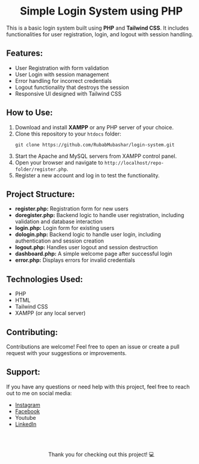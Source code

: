 <h1 style="text-align: center;">Simple Login System using PHP</h1>
    <p>This is a basic login system built using <strong>PHP</strong> and <strong>Tailwind CSS</strong>. It includes functionalities for user registration, login, and logout with session handling.</p>
    <h2>Features:</h2>
    <ul>
        <li>User Registration with form validation</li>
        <li>User Login with session management</li>
        <li>Error handling for incorrect credentials</li>
        <li>Logout functionality that destroys the session</li>
        <li>Responsive UI designed with Tailwind CSS</li>
    </ul>
    <h2>How to Use:</h2>
    <ol>
        <li>Download and install <strong>XAMPP</strong> or any PHP server of your choice.</li>
        <li>Clone this repository to your <code>htdocs</code> folder:
            <pre><code>git clone https://github.com/RubabMubashar/login-system.git</code></pre>
        </li>
        <li>Start the Apache and MySQL servers from XAMPP control panel.</li>
        <li>Open your browser and navigate to <code>http://localhost/repo-folder/register.php</code>.</li>
        <li>Register a new account and log in to test the functionality.</li>
    </ol>
    <h2>Project Structure:</h2>
    <ul>
        <li><strong>register.php:</strong> Registration form for new users</li>
        <li><strong>doregister.php:</strong> Backend logic to handle user registration, including validation and database interaction</li>
        <li><strong>login.php:</strong> Login form for existing users</li>
        <li><strong>dologin.php:</strong> Backend logic to handle user login, including authentication and session creation</li>
        <li><strong>logout.php:</strong> Handles user logout and session destruction</li>
        <li><strong>dashboard.php:</strong> A simple welcome page after successful login</li>
        <li><strong>error.php:</strong> Displays errors for invalid credentials</li>
    </ul>
    <h2>Technologies Used:</h2>
    <ul>
        <li>PHP</li>
        <li>HTML</li>
        <li>Tailwind CSS</li>
        <li>XAMPP (or any local server)</li>
    </ul>
    <h2>Contributing:</h2>
    <p>Contributions are welcome! Feel free to open an issue or create a pull request with your suggestions or improvements.</p>
    <h2>Support:</h2>
    <p>If you have any questions or need help with this project, feel free to reach out to me on social media:</p>
    <ul>
        <li><a href="https://www.instagram.com/thedesigningdev/" target="_blank">Instagram</a></li>
        <li><a href="https://www.facebook.com/profile.php?id=61566937723822&mibextid=ZbWKwL" target="_blank">Facebook</a></li>
        <li><a href="https://www.youtube.com/channel/UCQg-0_vH44_CeMt218508VQ" target="_blank"></a>Youtube</li>
        <li><a href="https://www.linkedin.com/in/rubabmubashar-profile/" target="_blank">LinkedIn</a></li>
    </ul>
    <br><br>
    <p style="text-align: center;">Thank you for checking out this project! 💻</p>
